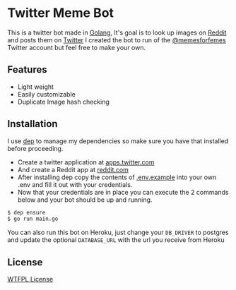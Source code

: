 # Twitter Meme Bot

This is a twitter bot made in [Golang](https://golang.org), It's goal is to look up images on [Reddit](https://reddit.com) and posts them on [Twitter](https://twitter.com)
I created the bot to run of the [@memesforfemes](https://twitter.com/memesforfemes) Twitter account but feel free to make your own.

## Features

- Light weight
- Easily customizable
- Duplicate Image hash checking

## Installation

I use [dep](https://github.com/golang/dep) to manage my dependencies so make sure you have that installed before proceeding.

- Create a twitter application at [apps.twitter.com](https://apps.twitter.com/app/new)
- And create a Reddit app at [reddit.com](https://www.reddit.com/prefs/apps)
- After installing dep copy the contents of [.env.example](.env.example) into your own .env and fill it out with your credentials.
- Now that your credentials are in place you can execute the 2 commands below and your bot should be up and running.
```sh
$ dep ensure
$ go run main.go
```

You can also run this bot on Heroku, just change your `DB_DRIVER` to postgres and update the optional `DATABASE_URL` with the url you receive from Heroku

## License
[WTFPL License](LICENSE)